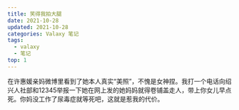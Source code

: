 ```yaml
---
title: 笑得我拍大腿
date: 2021-10-28
updated: 2021-10-28
categories: Valaxy 笔记
tags:
  - valaxy
  - 笔记
top: 1
---
```

在许惠媛亲妈微博里看到了她本人真实“美照”，不愧是女神捏。我打一个电话向绍兴人社部和12345举报一下她在网上发的她妈妈就得卷铺盖走人，带上你女儿早点死。你妈没工作了尿毒症就等死吧，这就是惹我的代价。

